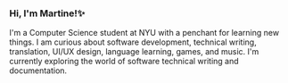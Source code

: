 ### Hi, I'm Martine!✨

I'm a Computer Science student at NYU with a penchant for learning new things. I am curious about software development, technical writing, translation, UI/UX design, language learning, games, and music. I'm currently exploring the world of software technical writing and documentation.
